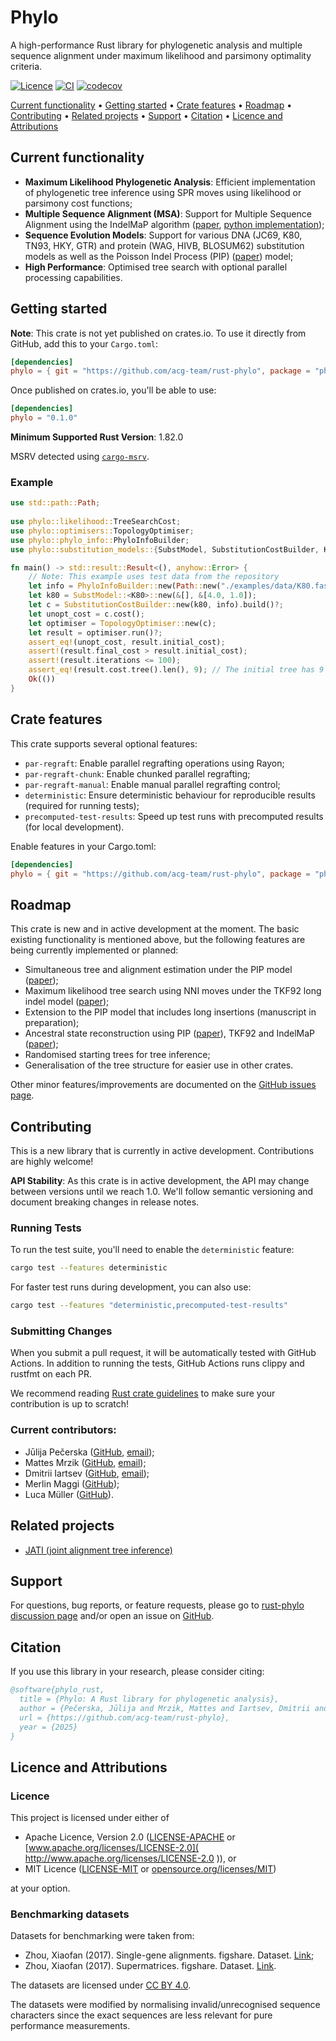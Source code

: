 # Phylo

A high-performance Rust library for phylogenetic analysis and multiple sequence alignment under maximum likelihood and parsimony optimality criteria.

<!-- [![Crates.io](https://img.shields.io/crates/v/phylo.svg)](https://crates.io/crates/phylo)
[![Documentation](https://docs.rs/phylo/badge.svg)](https://docs.rs/phylo) -->
[![Licence](https://img.shields.io/badge/license-MIT%20OR%20Apache--2.0-blue.svg)](https://github.com/acg-team/rust-phylo#license) [![CI](https://github.com/acg-team/rust-phylo/actions/workflows/tests.yml/badge.svg)](https://github.com/acg-team/rust-phylo/actions) [![codecov](https://codecov.io/gh/acg-team/rust-phylo/branch/main/graph/badge.svg)](https://codecov.io/gh/acg-team/rust-phylo)

[Current functionality](#current-functionality) • [Getting started](#getting-started) • [Crate features](#crate-features) • [Roadmap](#roadmap) • [Contributing](#contributing) • [Related projects](#related-projects) • [Support](#support) • [Citation](#citation) • [Licence and Attributions](#licence-and-attributions)

## Current functionality

- **Maximum Likelihood Phylogenetic Analysis**: Efficient implementation of phylogenetic tree inference using SPR moves using likelihood or parsimony cost functions;
- **Multiple Sequence Alignment (MSA)**: Support for Multiple Sequence Alignment using the IndelMaP algorithm ([paper]( https://academic.oup.com/mbe/article/41/7/msae109/7688856 ), [python implementation]( https://github.com/acg-team/indelMaP ));
- **Sequence Evolution Models**: Support for various DNA (JC69, K80, TN93, HKY, GTR) and protein (WAG, HIVB, BLOSUM62) substitution models as well as the Poisson Indel Process (PIP) ([paper]( https://www.pnas.org/doi/10.1073/pnas.1220450110 )) model;
- **High Performance**: Optimised tree search with optional parallel processing capabilities.

## Getting started

<!-- Add this to your `Cargo.toml`:

```toml
[dependencies]
phylo = "0.1.0"
``` -->

**Note**: This crate is not yet published on crates.io. To use it directly from GitHub, add this to your `Cargo.toml`:

```toml
[dependencies]
phylo = { git = "https://github.com/acg-team/rust-phylo", package = "phylo" }
```

Once published on crates.io, you'll be able to use:

```toml
[dependencies]
phylo = "0.1.0"
```

**Minimum Supported Rust Version**: 1.82.0

MSRV detected using [`cargo-msrv`]( https://github.com/foresterre/cargo-msrv ).

### Example

```rust
use std::path::Path;
    
use phylo::likelihood::TreeSearchCost;
use phylo::optimisers::TopologyOptimiser;
use phylo::phylo_info::PhyloInfoBuilder;
use phylo::substitution_models::{SubstModel, SubstitutionCostBuilder, K80};

fn main() -> std::result::Result<(), anyhow::Error> {
    // Note: This example uses test data from the repository
    let info = PhyloInfoBuilder::new(Path::new("./examples/data/K80.fasta").to_path_buf()).build()?;
    let k80 = SubstModel::<K80>::new(&[], &[4.0, 1.0]);
    let c = SubstitutionCostBuilder::new(k80, info).build()?;
    let unopt_cost = c.cost();
    let optimiser = TopologyOptimiser::new(c);
    let result = optimiser.run()?;
    assert_eq!(unopt_cost, result.initial_cost);
    assert!(result.final_cost > result.initial_cost);
    assert!(result.iterations <= 100);
    assert_eq!(result.cost.tree().len(), 9); // The initial tree has 9 nodes, 5 leaves and 4 internal nodes, and so should the resulting tree.
    Ok(()) 
}
```

## Crate features

This crate supports several optional features:

- `par-regraft`: Enable parallel regrafting operations using Rayon;
- `par-regraft-chunk`: Enable chunked parallel regrafting;
- `par-regraft-manual`: Enable manual parallel regrafting control;
- `deterministic`: Ensure deterministic behaviour for reproducible results (required for running tests);
- `precomputed-test-results`: Speed up test runs with precomputed results (for local development).

Enable features in your Cargo.toml:

```toml
[dependencies]
phylo = { git = "https://github.com/acg-team/rust-phylo", package = "phylo", features = ["par-regraft"] }
```

<!-- 
## Documentation
Full documentation is available at docs.rs/phylo.
-->

<!-- 
## Performance benchmarks
Will add Luca's benchmarks when possible.
-->

## Roadmap

This crate is new and in active development at the moment. The basic existing functionality is mentioned above, but the following features are being currently implemented or planned:

- Simultaneous tree and alignment estimation under the PIP model ([paper]( https://www.pnas.org/doi/10.1073/pnas.1220450110 )); 
- Maximum likelihood tree search using NNI moves under the TKF92 long indel model ([paper]( https://link.springer.com/article/10.1007/BF00163848 ));
- Extension to the PIP model that includes long insertions (manuscript in preparation);
- Ancestral state reconstruction using PIP ([paper]( https://pubmed.ncbi.nlm.nih.gov/35866991/ )), TKF92 and IndelMaP ([paper]( https://academic.oup.com/mbe/article/41/7/msae109/7688856 ));
- Randomised starting trees for tree inference;
- Generalisation of the tree structure for easier use in other crates.

Other minor features/improvements are documented on the [GitHub issues page]( https://github.com/acg-team/rust-phylo/issues?q=is%3Aissue%20state%3Aopen%20label%3Aenhancement ).

## Contributing

This is a new library that is currently in active development. Contributions are highly welcome!

**API Stability**: As this crate is in active development, the API may change between versions until we reach 1.0. We'll follow semantic versioning and document breaking changes in release notes.

### Running Tests

To run the test suite, you'll need to enable the `deterministic` feature:

```bash
cargo test --features deterministic
```

For faster test runs during development, you can also use:

```bash
cargo test --features "deterministic,precomputed-test-results"
```

### Submitting Changes

When you submit a pull request, it will be automatically tested with GitHub Actions. In addition to running the tests, GitHub Actions runs clippy and rustfmt on each PR.

We recommend reading [Rust crate guidelines]( https://rust-lang.github.io/api-guidelines/about.html ) to make sure your contribution is up to scratch!

### Current contributors:

- Jūlija Pečerska ([GitHub]( https://github.com/junniest ), [email]( mailto:julija.pecerska@zhaw.ch ));
- Mattes Mrzik ([GitHub]( https://github.com/MattesMrzik ), [email]( mailto:mattes.mrzik@zhaw.ch ));
- Dmitrii Iartsev ([GitHub]( https://github.com/jarcev ), [email]( mailto:dmitrii.iartsev@zhaw.ch ));
- Merlin Maggi ([GitHub]( https://github.com/merlinio2000 ));
- Luca Müller ([GitHub]( https://github.com/lucasperception )).

## Related projects

- [JATI (joint alignment tree inference)]( https://github.com/acg-team/JATI )

## Support

For questions, bug reports, or feature requests, please go to [rust-phylo discussion page]( https://github.com/acg-team/rust-phylo/discussions ) and/or open an issue on [GitHub]( https://github.com/acg-team/rust-phylo/issues ).

## Citation

If you use this library in your research, please consider citing:

```bibtex
@software{phylo_rust,
  title = {Phylo: A Rust library for phylogenetic analysis},
  author = {Pečerska, Jūlija and Mrzik, Mattes and Iartsev, Dmitrii and Gil, Manuel and Anisimova, Maria},
  url = {https://github.com/acg-team/rust-phylo},
  year = {2025}
}
```

## Licence and Attributions

### Licence

This project is licensed under either of
- Apache Licence, Version 2.0 ([LICENSE-APACHE]( LICENSE-APACHE ) or [www.apache.org/licenses/LICENSE-2.0]( http://www.apache.org/licenses/LICENSE-2.0 )), or
- MIT Licence ([LICENSE-MIT]( LICENSE-MIT ) or [opensource.org/licenses/MIT]( http://opensource.org/licenses/MIT ))

at your option.

### Benchmarking datasets

Datasets for benchmarking were taken from:
- Zhou, Xiaofan (2017). Single-gene alignments. figshare. Dataset. [Link]( https://doi.org/10.6084/m9.figshare.5477749.v1 );
- Zhou, Xiaofan (2017). Supermatrices. figshare. Dataset. [Link]( https://doi.org/10.6084/m9.figshare.5477746.v1 ).

The datasets are licensed under [CC BY 4.0]( https://creativecommons.org/licenses/by/4.0/ ).

The datasets were modified by normalising invalid/unrecognised sequence characters since the exact sequences are less relevant
for pure performance measurements.
